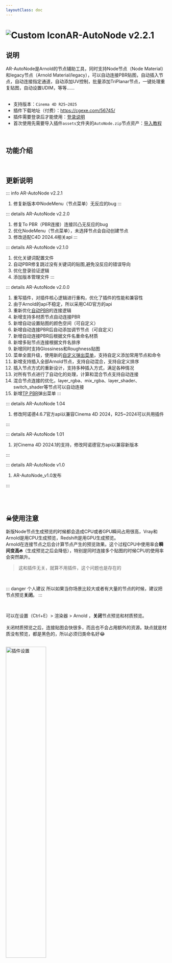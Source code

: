 ```yaml
---
layoutClass: doc
---
```


<script setup>
import MNavLinks from '../components/MNavLinks.vue'

import { NAV_DATA } from '../AR-AutoNode-data'
</script>

# <span class="h1-icon"><img src="/img/AR-AutoPBR.webp" alt="Custom Icon"></span>AR-AutoNode v2.2.1
## 说明
AR-AutoNode是Arnold的节点辅助工具，同时支持Node节点（Node Material）和legacy节点（Arnold Material/legacy），可以自动连接PBR贴图，自动插入节点，自动连接指定通道，自动添加UV控制，批量添加TriPlanar节点，一键处理重复贴图，自动设置UDIM，等等……
<br />
<br />
- 支持版本：`Cinema 4D R25~2025`
- 插件下载地址（付费）：https://cgexe.com/56745/
- 插件需要登录后才能使用：[登录说明](01-AAN-setting)
- 首次使用先需要导入插件`assets`文件夹的`AutoNode.zip`节点资产：[导入教程](01-AAN-import_assets)


<br />

## 功能介绍
<MNavLinks v-for="{title, items} in NAV_DATA" :title="title" :items="items"/>


<br />

## 更新说明

::: info AR-AutoNode v2.2.1 <Badge type="danger" text="更新1+" />
1. 修复新版本中NodeMenu（节点菜单）无反应的bug
:::

::: details AR-AutoNode v2.2.0<Badge type="info" text="更新3" />
1. 修复To PBR（PBR连接）连接凹凸无反应的bug
2. 优化NodeMenu（节点菜单），未选择节点会自动创建节点
3. 修改适配C4D 2024.4相关api
:::

::: details AR-AutoNode v2.1.0<Badge type="info" text="更新4" />
1. 优化关键词配置文件
2. 自动PBR修复跳过没有关键词的贴图,避免没反应的错误导向
3. 优化登录验证逻辑
4. 添加版本管理文件
:::

::: details AR-AutoNode v2.0.0<Badge type="info" text="更新15" />
1. 重写插件，对插件核心逻辑进行重构，优化了插件的性能和兼容性
2. 由于Arnold的api不稳定，所以采用C4D官方的api
3. 重新优化[自动PBR](02-AAN-AutoPBR)的连接逻辑
4. 新增支持多材质节点自动连接PBR
5. 新增自动设置贴图的颜色空间（可自定义）
6. 新增自动连接PBR后自动添加调节节点（可自定义）
7. 新增自动连接PBR后根据文件名重命名材质
8. 新增多贴节点连接根据文件名排序
9. 新增同时支持Glossiness和Roughness贴图
10. 菜单全面升级，使用新的[自定义弹出菜单](03-AAN-CustomMenu)，支持自定义添加常用节点和命令
11. 新增支持插入全部Arnold节点，支持自动混合，支持自定义排序
12. 插入节点方式的重新设计，支持多种插入方式，满足各种情况
13. 对所有节点进行了自动化的处理，计算和混合节点支持自动连接
14. 混合节点连接的优化，layer_rgba、mix_rgba、layer_shader、switch_shader等节点可以自动连接
15. 新增[TP PBR](04-AAN-To_PBR)弹出菜单
:::

::: details AR-AutoNode 1.04<Badge type="info" text="更新1" />
1. 修改阿诺德4.6.7官方api以兼容Cinema 4D 2024，R25~2024可以共用插件

:::

::: details AR-AutoNode 1.01<Badge type="info" text="更新1" />
1. 对Cinema 4D 2024.1的支持，修改阿诺德官方api以兼容新版本

:::

::: details AR-AutoNode v1.0<Badge type="info" text="发布" />
1. AR-AutoNode_v1.0发布

:::


<br />
<br />

## ☠使用注意

新版Node节点生成预览的时候都会造成CPU或者GPU瞬间占用很高，Vray和Arnold是用CPU生成预览，Redshift是用GPU生成预览。  
Arnold在连接节点之后会计算节点产生的预览效果。这个过程CPU中使用率会**瞬间变高🔥**（生成预览之后会降低），特别是同时连接多个贴图的时候CPU的使用率会突然飙升。
> 这和插件无关，就算不用插件，这个问题也是存在的


<br />

::: danger 个人建议
所以如果当你场景比较大或者有大量的节点的时候，建议把节点预览**关闭**。
:::

<br />

可以在设置（Ctrl+E）> 渲染器 > Arnold ，**关闭**节点预览和材质预览。 
<br />  
关闭材质预览之后，连接贴图会快很多，而且也不会占用额外的资源。缺点就是材质没有预览，都是黑色的，所以必须归类命名好😂

<br />

<img data-zoomable src="/img/ar-autonode_close_node_mat_preview.webp" alt="插件设置" width=50%>

